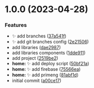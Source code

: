 # 1.0.0 (2023-04-28)


### Features

*  ✨ add branches ([37a541f](https://github.com/tomavic/enigma-nx-angular/commit/37a541fad098f2da753a27a9efe4fc31c5890f40))
* :sparkles: add git branches config ([2e21506](https://github.com/tomavic/enigma-nx-angular/commit/2e21506a7fc90645412c27da9b1faf78bb2f6e60))
* add libraries ([dae2987](https://github.com/tomavic/enigma-nx-angular/commit/dae298725e8834ceedfcfa111dfba2abd90837d1))
* add libraries components ([1dde911](https://github.com/tomavic/enigma-nx-angular/commit/1dde911bb800f9a0c0884c2d7c0e37771f06ebb7))
* add project ([2519be2](https://github.com/tomavic/enigma-nx-angular/commit/2519be26fc541d7ecb5bbba9b2ed384a36f2014e))
* **home:** :sparkles: add deploy script ([50bf21a](https://github.com/tomavic/enigma-nx-angular/commit/50bf21a338e63eef319d94c14e621fa3e11cc0f4))
* **home:** :sparkles: add firebase ([75566ea](https://github.com/tomavic/enigma-nx-angular/commit/75566ea99a89dd8097a1b44fd5f06b7e26cb0353))
* **home:** :sparkles: add primeng ([81abf1d](https://github.com/tomavic/enigma-nx-angular/commit/81abf1d70352cd5bb73588758fce40ab600fdfce))
* initial commit ([a00ce17](https://github.com/tomavic/enigma-nx-angular/commit/a00ce17570f69fa45873af1c36b99df6af2e0eb1))
